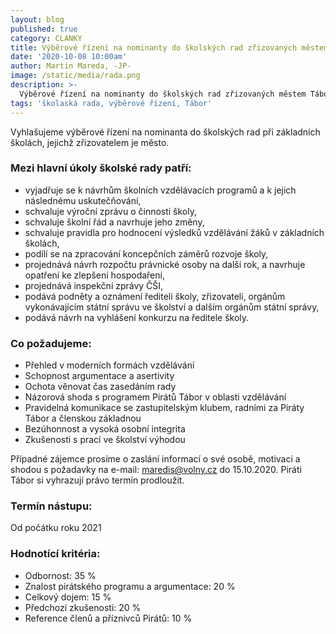 ```yaml
---
layout: blog
published: true
category: CLANKY
title: Výběrové řízení na nominanty do školských rad zřizovaných městem Tábor
date: '2020-10-08 10:00am'
author: Martin Mareda, -JP-
image: /static/media/rada.png
description: >-
  Výběrové řízení na nominanty do školských rad zřizovaných městem Tábor
tags: 'školaská rada, výběrové řízení, Tábor'
---
```


Vyhlašujeme výběrové řízení na nominanta do školských rad při základních školách, jejichž zřizovatelem je město.  

### Mezi hlavní úkoly školské rady patří:
- vyjadřuje se k návrhům školních vzdělávacích programů a k jejich následnému uskutečňování,
- schvaluje výroční zprávu o činnosti školy,
- schvaluje školní řád a navrhuje jeho změny,
- schvaluje pravidla pro hodnocení výsledků vzdělávání žáků v základních školách,
- podílí se na zpracování koncepčních záměrů rozvoje školy,
- projednává návrh rozpočtu právnické osoby na další rok, a navrhuje opatření ke zlepšení hospodaření,
- projednává inspekční zprávy ČŠI,
- podává podněty a oznámení řediteli školy, zřizovateli, orgánům vykonávajícím státní správu ve školství a dalším orgánům státní správy,
- podává návrh na vyhlášení konkurzu na ředitele školy.

### Co požadujeme: 
- Přehled v moderních formách vzdělávání
 - Schopnost argumentace a asertivity
 - Ochota věnovat čas zasedáním rady
 - Názorová shoda s programem Pirátů Tábor v oblasti vzdělávání
 - Pravidelná komunikace se zastupitelským klubem, radními za Piráty Tábor a členskou základnou 	
 - Bezúhonnost a vysoká osobní integrita 	
 - Zkušenosti s prací ve školství výhodou

Případné zájemce prosíme o zaslání informací o své osobě, motivaci a shodou s požadavky na e-mail: maredis@volny.cz do 15.10.2020. Piráti Tábor si vyhrazují právo termín prodloužit.

### Termín nástupu: 
Od počátku roku 2021
 
### Hodnotící kritéria:
- Odbornost: 35 % 	
- Znalost pirátského programu a argumentace: 20 % 	
- Celkový dojem: 15 % 	
- Předchozí zkušenosti: 20 % 	
- Reference členů a příznivců Pirátů: 10 % 	
